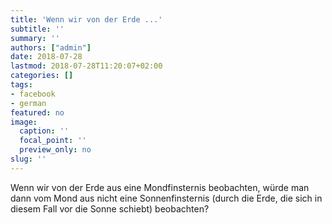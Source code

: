 ```yaml
---
title: 'Wenn wir von der Erde ...'
subtitle: ''
summary: ''
authors: ["admin"]
date: 2018-07-28
lastmod: 2018-07-28T11:20:07+02:00
categories: []
tags:
- facebook
- german
featured: no
image:
  caption: ''
  focal_point: ''
  preview_only: no
slug: ''
---
```

Wenn wir von der Erde aus eine Mondfinsternis beobachten, würde man dann vom Mond aus nicht eine Sonnenfinsternis (durch die Erde, die sich in diesem Fall vor die Sonne schiebt) beobachten?


